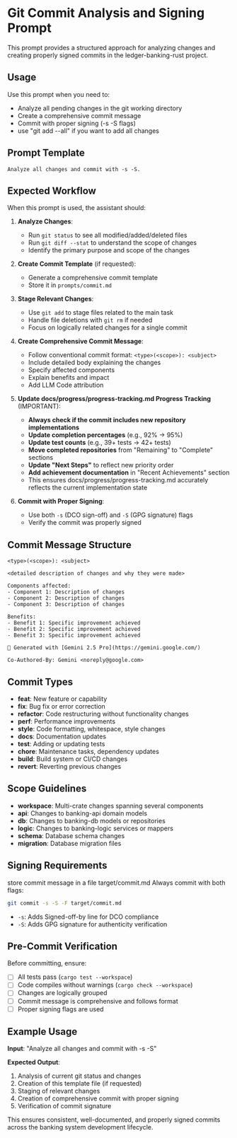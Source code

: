 # Git Commit Analysis and Signing Prompt

This prompt provides a structured approach for analyzing changes and creating properly signed commits in the ledger-banking-rust project.

## Usage

Use this prompt when you need to:
- Analyze all pending changes in the git working directory
- Create a comprehensive commit message
- Commit with proper signing (-s -S flags)
- use "git add --all" if you want to add all changes

## Prompt Template

```
Analyze all changes and commit with -s -S.
```

## Expected Workflow

When this prompt is used, the assistant should:

1. **Analyze Changes**:
   - Run `git status` to see all modified/added/deleted files
   - Run `git diff --stat` to understand the scope of changes
   - Identify the primary purpose and scope of the changes

2. **Create Commit Template** (if requested):
   - Generate a comprehensive commit template
   - Store it in `prompts/commit.md`

3. **Stage Relevant Changes**:
   - Use `git add` to stage files related to the main task
   - Handle file deletions with `git rm` if needed
   - Focus on logically related changes for a single commit

4. **Create Comprehensive Commit Message**:
   - Follow conventional commit format: `<type>(<scope>): <subject>`
   - Include detailed body explaining the changes
   - Specify affected components
   - Explain benefits and impact
   - Add LLM Code attribution

5. **Update docs/progress/progress-tracking.md Progress Tracking** (IMPORTANT):
   - **Always check if the commit includes new repository implementations**
   - **Update completion percentages** (e.g., 92% → 95%)
   - **Update test counts** (e.g., 39+ tests → 42+ tests)
   - **Move completed repositories** from "Remaining" to "Complete" sections
   - **Update "Next Steps"** to reflect new priority order
   - **Add achievement documentation** in "Recent Achievements" section
   - This ensures docs/progress/progress-tracking.md accurately reflects the current implementation state

6. **Commit with Proper Signing**:
   - Use both `-s` (DCO sign-off) and `-S` (GPG signature) flags
   - Verify the commit was properly signed

## Commit Message Structure

```
<type>(<scope>): <subject>

<detailed description of changes and why they were made>

Components affected:
- Component 1: Description of changes
- Component 2: Description of changes
- Component 3: Description of changes

Benefits:
- Benefit 1: Specific improvement achieved
- Benefit 2: Specific improvement achieved
- Benefit 3: Specific improvement achieved

🤖 Generated with [Gemini 2.5 Pro](https://gemini.google.com/)

Co-Authored-By: Gemini <noreply@google.com>

```

## Commit Types

- **feat**: New feature or capability
- **fix**: Bug fix or error correction
- **refactor**: Code restructuring without functionality changes
- **perf**: Performance improvements
- **style**: Code formatting, whitespace, style changes
- **docs**: Documentation updates
- **test**: Adding or updating tests
- **chore**: Maintenance tasks, dependency updates
- **build**: Build system or CI/CD changes
- **revert**: Reverting previous changes

## Scope Guidelines

- **workspace**: Multi-crate changes spanning several components
- **api**: Changes to banking-api domain models
- **db**: Changes to banking-db models or repositories
- **logic**: Changes to banking-logic services or mappers
- **schema**: Database schema changes
- **migration**: Database migration files

## Signing Requirements

store commit message in a file target/commit.md
Always commit with both flags:
```bash
git commit -s -S -F target/commit.md
```

- `-s`: Adds Signed-off-by line for DCO compliance
- `-S`: Adds GPG signature for authenticity verification

## Pre-Commit Verification

Before committing, ensure:
- [ ] All tests pass (`cargo test --workspace`)
- [ ] Code compiles without warnings (`cargo check --workspace`)
- [ ] Changes are logically grouped
- [ ] Commit message is comprehensive and follows format
- [ ] Proper signing flags are used

## Example Usage

**Input**: "Analyze all changes and commit with -s -S"

**Expected Output**:
1. Analysis of current git status and changes
2. Creation of this template file (if requested)
3. Staging of relevant changes
4. Creation of comprehensive commit with proper signing
5. Verification of commit signature

This ensures consistent, well-documented, and properly signed commits across the banking system development lifecycle.